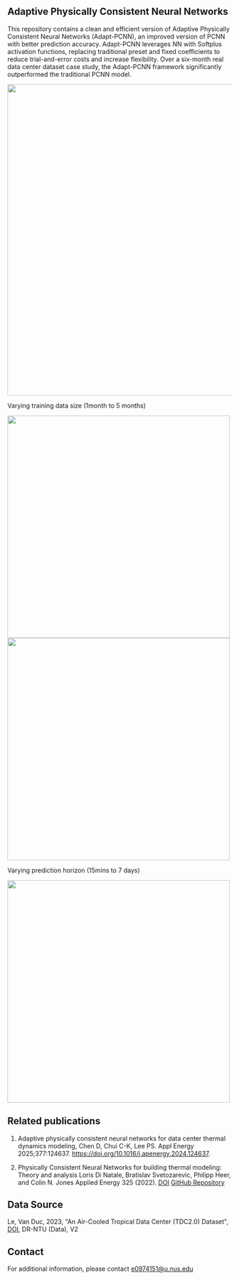 <h2>Adaptive Physically Consistent Neural Networks</h2>

This repository contains a clean and efficient version of Adaptive Physically Consistent Neural Networks (Adapt-PCNN), an improved version of PCNN with better prediction accuracy.
Adapt-PCNN leverages NN with Softplus activation functions, replacing traditional preset and fixed coefficients to reduce trial-and-error costs and increase flexibility. Over a six-month real data center dataset case study, the Adapt-PCNN framework significantly outperformed the traditional PCNN model. 

<img src="https://github.com/ChenD777/Adapt-PCNN/assets/167495481/942b3fae-880f-4402-834e-e45a55aec799" width="700">

Varying training data size (1month to 5 months)

<img src="https://github.com/ChenD777/Adapt-PCNN/assets/167495481/3e239d91-c837-43d4-af69-592abad75744" width="500">

<img src="https://github.com/ChenD777/Adapt-PCNN/assets/167495481/b8ebefc5-9e6b-4413-bf4c-8ee743f4a09c" width="500">

Varying prediction horizon (15mins to 7 days)

<img src="https://github.com/ChenD777/Adapt-PCNN/assets/167495481/87edd97b-22fd-46d9-a32b-7062c360007b" width="500">


<h2>Related publications</h2>

1. Adaptive physically consistent neural networks for data center thermal dynamics modeling, Chen D, Chui C-K, Lee PS. Appl Energy 2025;377:124637. https://doi.org/10.1016/j.apenergy.2024.124637.

2. Physically Consistent Neural Networks for building thermal modeling: Theory and analysis
   Loris Di Natale, Bratislav Svetozarevic, Philipp Heer, and Colin N. Jones
   Applied Energy 325 (2022). [DOI](https://doi.org/10.1016/j.apenergy.2022.119806) [GitHub Repository](https://github.com/Cemempamoi/pcnn)


<h2>Data Source</h2>

Le, Van Duc, 2023, "An Air-Cooled Tropical Data Center (TDC2.0) Dataset", [DOI](https://doi.org/10.21979/N9/BLBQ2T), DR-NTU (Data), V2


<h2>Contact</h2>

For additional information, please contact e0974151@u.nus.edu
